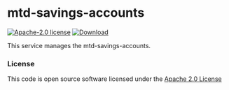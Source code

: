 # mtd-savings-accounts

[![Apache-2.0 license](http://img.shields.io/badge/license-Apache-brightgreen.svg)](http://www.apache.org/licenses/LICENSE-2.0.html)
[![Download](https://api.bintray.com/packages/hmrc/releases/mtd-savings-accounts/images/download.svg) ](https://bintray.com/hmrc/releases/mtd-savings-accounts/_latestVersion)

This service manages the mtd-savings-accounts.

### License

This code is open source software licensed under the [Apache 2.0 License]("http://www.apache.org/licenses/LICENSE-2.0.html")
